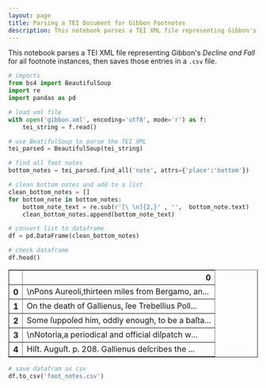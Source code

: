 ```yaml
---
layout: page
title: Parsing a TEI Document for Gibbon Footnotes
description: This notebook parses a TEI XML file representing Gibbon's "Decline and Fall" for all footnote instances, then saves those entries in a CSV file.
---
```


This notebook parses a TEI XML file representing Gibbon's *Decline and Fall* for all footnote instances, then saves those entries in a `.csv` file.


```python
# imports
from bs4 import BeautifulSoup
import re
import pandas as pd
```


```python
# load xml file
with open('gibbon.xml', encoding='utf8', mode='r') as f:
    tei_string = f.read()
```


```python
# use BeatifulSoup to parse the TEI XML
tei_parsed = BeautifulSoup(tei_string)
```


```python
# find all foot notes
bottom_notes = tei_parsed.find_all('note', attrs={'place':'bottom'})
```


```python
# clean bottom notes and add to a list
clean_bottom_notes = []
for bottom_note in bottom_notes:
    bottom_note_text = re.sub(r'[\ \n]{2,}' , '',  bottom_note.text)
    clean_bottom_notes.append(bottom_note_text)
```


```python
# convert list to dataframe
df = pd.DataFrame(clean_bottom_notes)
```


```python
# check dataframe
df.head()
```




<div>
<style scoped>
    .dataframe tbody tr th:only-of-type {
        vertical-align: middle;
    }

    .dataframe tbody tr th {
        vertical-align: top;
    }

    .dataframe thead th {
        text-align: right;
    }
</style>
<table border="1" class="dataframe">
  <thead>
    <tr style="text-align: right;">
      <th></th>
      <th>0</th>
    </tr>
  </thead>
  <tbody>
    <tr>
      <th>0</th>
      <td>\nPons Aureoli,thirteen miles from Bergamo, an...</td>
    </tr>
    <tr>
      <th>1</th>
      <td>On the death of Gallienus, ſee Trebellius Poll...</td>
    </tr>
    <tr>
      <th>2</th>
      <td>Some ſuppoſed him, oddly enough, to be a baſta...</td>
    </tr>
    <tr>
      <th>3</th>
      <td>\nNotoria,a periodical and official diſpatch w...</td>
    </tr>
    <tr>
      <th>4</th>
      <td>Hiſt. Auguſt. p. 208. Gallienus deſcribes the ...</td>
    </tr>
  </tbody>
</table>
</div>




```python
# save datafram as csv
df.to_csv('foot_notes.csv')
```
